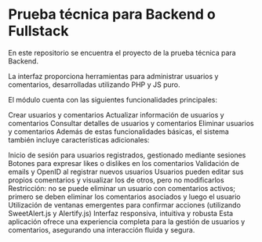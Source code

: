 # Prueba técnica para Backend o Fullstack

En este repositorio se encuentra el proyecto de la prueba técnica para Backend.

La interfaz proporciona herramientas para administrar usuarios y comentarios, desarrolladas utilizando PHP y JS puro.

El módulo cuenta con las siguientes funcionalidades principales:

Crear usuarios y comentarios
Actualizar información de usuarios y comentarios
Consultar detalles de usuarios y comentarios
Eliminar usuarios y comentarios
Además de estas funcionalidades básicas, el sistema también incluye características adicionales:

Inicio de sesión para usuarios registrados, gestionado mediante sesiones
Botones para expresar likes o dislikes en los comentarios
Validación de emails y OpenID al registrar nuevos usuarios
Usuarios pueden editar sus propios comentarios y visualizar los de otros, pero no modificarlos
Restricción: no se puede eliminar un usuario con comentarios activos; primero se deben eliminar los comentarios asociados y luego el usuario
Utilización de ventanas emergentes para confirmar acciones (utilizando SweetAlert.js y Alertify.js)
Interfaz responsiva, intuitiva y robusta
Esta aplicación ofrece una experiencia completa para la gestión de usuarios y comentarios, asegurando una interacción fluida y segura.




